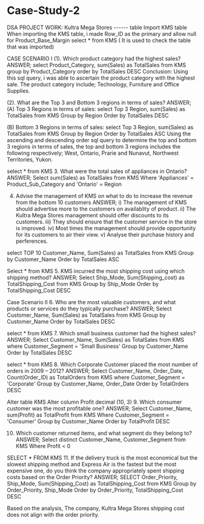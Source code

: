 # Case-Study-2
DSA PROJECT WORK: Kultra Mega Stores 
------ table
Import KMS table
When importing the KMS table, i made Row_ID as the primary and allow null for Product_Base_Margin
select * from KMS ( It is used to check the table that was imported)

CASE SCENARIO I
(1). Which product category had the highest sales?
ANSWER; 
select Product_Category, sum(Sales) as TotalSales
from KMS
group by Product_Category
order by TotalSales DESC
Conclusion: Using this sql query, i was able to ascertain the product category with the highest sale.
The product category include; Technology, Furniture	and Office Supplies.

(2). What are the Top 3 and Bottom 3 regions in terms of sales?
ANSWER;
(A) Top 3 Regions in terms of sales:
select Top 3 Region, sum(Sales) as TotalSales
from KMS
Group by Region
Order by TotalSales DESC

(B) Bottom 3 Regions in terms of sales:
select Top 3 Region, sum(Sales) as TotalSales
from KMS
Group by Region
Order by TotalSales ASC
Using the ascending and descending order sql query to determine the top and bottom 3 regions in terms of sales, the top and bottom 3 regions includes the following respectively;
West, Ontario, Prarie and Nunavut, Northwest Territories, Yukon.


select * from KMS
3.	What were the total sales of appliances in Ontario?
ANSWER;
Select sum(Sales) as TotalSales
from KMS
Where 'Appliances' = Product_Sub_Category and 'Ontario' = Region

4.	Advise the management of KMS on what to do to increase the revenue from the bottom
10 customers
ANSWER;
i) The management of KMS should advertise more to the customers on availablity of product.
ii) The Kultra Mega Stores management should offer discounts to its customers.
iii) They should ensure that the customer service in the store is improved.
iv) Most times the management should provide opportunity for its customers to air their view.
v) Analyse their purchase history and perferences.

select TOP 10 Customer_Name, Sum(Sales) as TotalSales
from KMS
Group by Customer_Name
Order by TotalSales ASC

Select * from KMS
5. KMS incurred the most shipping cost using which shipping method?
ANSWER;
Select Ship_Mode, Sum(Shipping_cost) as TotalShipping_Cost
from KMS
Group by Ship_Mode
Order by TotalShipping_Cost DESC


Case Scenario II 
6.	Who are the most valuable customers, and what products or services do they typically purchase? 
ANSWER;
Select Customer_Name, Sum(Sales) as TotalSales
from KMS
Group by Customer_Name
Order by TotalSales DESC

select * from KMS
7.	Which small business customer had the highest sales? 
ANSWER;
Select Customer_Name, Sum(Sales) as TotalSales
from KMS
where Customer_Segment = 'Small Business'
Group by Customer_Name
Order by TotalSales DESC

select * from KMS
8.	Which Corporate Customer placed the most number of orders in 2009 – 2012? 
ANSWER;
Select Customer_Name, Order_Date, Count(Order_ID) as TotalOrders
from KMS
where Customer_Segment = 'Corporate'
Group by Customer_Name, Order_Date
Order by TotalOrders DESC

Alter table KMS
Alter column Profit decimal (10, 3)
9.	Which consumer customer was the most profitable one? 
ANSWER;
Select Customer_Name, sum(Profit) as TotalProfit
from KMS
Where Customer_Segment = 'Consumer'
Group by Customer_Name
Order by TotalProfit DESC

10.	Which customer returned items, and what segment do they belong to? 
ANSWER;
Select distinct Customer_Name, Customer_Segment
from KMS
Where Profit < 0

SELECT * FROM KMS
11.	If the delivery truck is the most economical but the slowest shipping method and Express Air is 
the fastest but the most expensive one, do you think the company appropriately spent shipping costs based on 
the Order Priority? 
ANSWER;
SELECT Order_Priority, Ship_Mode, Sum(Shipping_Cost) as TotalShipping_Cost
from KMS
Group by Order_Priority, Ship_Mode
Order by Order_Priority, TotalShipping_Cost DESC

Based on the analysis, The company, Kultra Mega Stores shipping cost does not align with the order priority.
